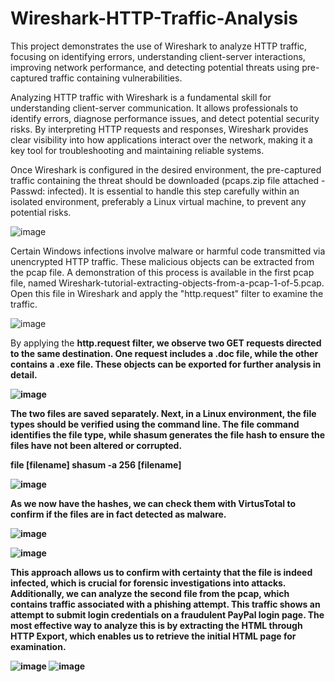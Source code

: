 # Wireshark-HTTP-Traffic-Analysis
This project demonstrates the use of Wireshark to analyze HTTP traffic, focusing on identifying errors, understanding client-server interactions, improving network performance, and detecting potential threats using pre-captured traffic containing vulnerabilities.

Analyzing HTTP traffic with Wireshark is a fundamental skill for understanding client-server communication. It allows professionals to identify errors, diagnose performance issues, and detect potential security risks. By interpreting HTTP requests and responses, Wireshark provides clear visibility into how applications interact over the network, making it a key tool for troubleshooting and maintaining reliable systems.

Once Wireshark is configured in the desired environment, the pre-captured traffic containing the threat should be downloaded (pcaps.zip file attached - Passwd: infected). It is essential to handle this step carefully within an isolated environment, preferably a Linux virtual machine, to prevent any potential risks.

![image](https://github.com/user-attachments/assets/f96cf90b-f385-4f60-aa6d-67f147d8ae90)

Certain Windows infections involve malware or harmful code transmitted via unencrypted HTTP traffic. These malicious objects can be extracted from the pcap file. A demonstration of this process is available in the first pcap file, named Wireshark-tutorial-extracting-objects-from-a-pcap-1-of-5.pcap. Open this file in Wireshark and apply the "http.request" filter to examine the traffic.

![image](https://github.com/user-attachments/assets/14c174de-f9a9-486a-9d8c-182a41bcb477)

By applying the <b> http.request <b> filter, we observe two GET requests directed to the same destination. One request includes a .doc file, while the other contains a .exe file. These objects can be exported for further analysis in detail.

![image](https://github.com/user-attachments/assets/47a4d520-c733-471b-b0b0-77b3d1595e72)

The two files are saved separately. Next, in a Linux environment, the file types should be verified using the command line. The file command identifies the file type, while shasum generates the file hash to ensure the files have not been altered or corrupted.

<b>file<b> [filename]
<b>shasum -a 256<b> [filename]

![image](https://github.com/user-attachments/assets/69937fc6-6e1b-455b-a064-2154f64373b9)

As we now have the hashes, we can check them with VirtusTotal to confirm if the files are in fact detected as malware.

![image](https://github.com/user-attachments/assets/8363e401-640f-4e47-8788-2b3a02ab6678)

![image](https://github.com/user-attachments/assets/64f7ef1a-7efb-449b-9a55-ee60d6ec06a6)

This approach allows us to confirm with certainty that the file is indeed infected, which is crucial for forensic investigations into attacks. Additionally, we can analyze the second file from the pcap, which contains traffic associated with a phishing attempt. This traffic shows an attempt to submit login credentials on a fraudulent PayPal login page. The most effective way to analyze this is by extracting the HTML through HTTP Export, which enables us to retrieve the initial HTML page for examination.

![image](https://github.com/user-attachments/assets/f692cfb6-ba5b-49e5-84e2-e6b039a71129)
![image](https://github.com/user-attachments/assets/22565e2a-1c07-4bac-a39b-847647888014)
